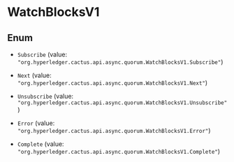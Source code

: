 

# WatchBlocksV1

## Enum


* `Subscribe` (value: `"org.hyperledger.cactus.api.async.quorum.WatchBlocksV1.Subscribe"`)

* `Next` (value: `"org.hyperledger.cactus.api.async.quorum.WatchBlocksV1.Next"`)

* `Unsubscribe` (value: `"org.hyperledger.cactus.api.async.quorum.WatchBlocksV1.Unsubscribe"`)

* `Error` (value: `"org.hyperledger.cactus.api.async.quorum.WatchBlocksV1.Error"`)

* `Complete` (value: `"org.hyperledger.cactus.api.async.quorum.WatchBlocksV1.Complete"`)



